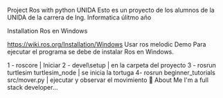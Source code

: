 Project Ros with python UNIDA
Esto es un proyecto de los alumnos de la UNIDA de la carrera de Ing. Informatica úlitmo año

Installation
Ros en Windows

  https://wiki.ros.org/Installation/Windows
  Usar ros melodic
Demo
Para ejecutar el programa se debe de instalar Ros en Windows.

1 - roscore | Iniciar
2 - devel\setup | en la carpeta del proyecto
3 - rosrun turtlesim turtlesim_node | se inicia la tortuga
4-  rosrun beginner_tutorials src/mover.py | ejecutar y observar el movimiento
🚀 About Me
I'm a full stack developer...
